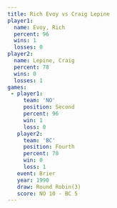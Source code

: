 ```yaml
---
title: Rich Evoy vs Craig Lepine
player1:             
  name: Evoy, Rich   
  percent: 96        
  wins: 1            
  losses: 0          
player2:             
  name: Lepine, Craig
  percent: 78        
  wins: 0            
  losses: 1          
games:
 - player1:          
     team: 'NO'      
     position: Second
     percent: 96     
     win: 1          
     loss: 0         
   player2:          
     team: 'BC'      
     position: Fourth
     percent: 78     
     win: 0          
     loss: 1         
   event: Brier        
   year: 1990          
   draw: Round Robin(3)
   score: NO 10 - BC 5 
---
```

